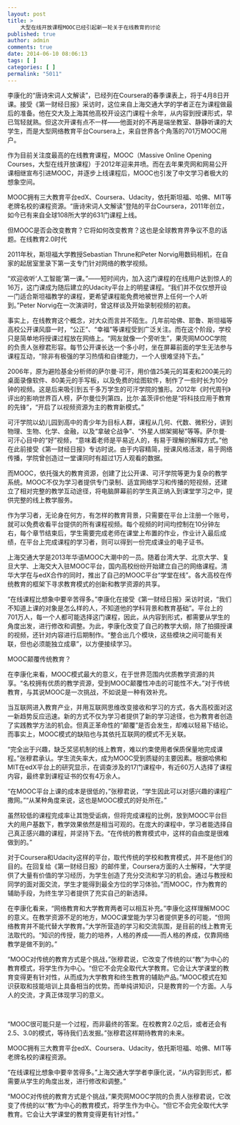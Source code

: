 ```yaml
---
layout: post
title: >
    大型在线开放课程MOOC已经引起新一轮关于在线教育的讨论
published: true
author: admin
comments: true
date: 2014-06-10 08:06:13
tags: [ ]
categories: [ ]
permalink: "5011"
---
```

李康化的“唐诗宋词人文解读”，已经列在Coursera的春季课表上，将于4月8日开课。接受《第一财经日报》采访时，这位来自上海交通大学的学者正在为课程做最后的准备。他在交大及上海其他高校开设这门课程十余年，从内容到授课形式，早已驾轻就熟。但这次开课有点不一样——他面对的不再是端坐教室、静静听课的大学生，而是大型网络教育平台Coursera上，来自世界各个角落的701万MOOC用户。

作为目前关注度最高的在线教育课程，MOOC（Massive Online Opening Courses，大型在线开放课程）于2012年迎来井喷。而在去年果壳网和网易公开课相继宣布引进MOOC，并逐步上线课程后，MOOC也引发了中文学习者极大的想象空间。

MOOC拥有三大教育平台edX、Coursera、Udacity，依托斯坦福、哈佛、MIT等老牌名校的课程资源。“唐诗宋词人文解读”登陆的平台Coursera，2011年创立，如今已有来自全球108所大学的631门课程上线。

但MOOC是否会改变教育？它将如何改变教育？这也是全球教育界争议不息的话题。在线教育2.0时代

2011年秋，斯坦福大学教授Sebastian Thrune和Peter Norvig用数码相机，在自家的起居室里录下第一支专门针对网络的教学视频。

“欢迎收听‘人工智能’第一课。”——短时间内，加入这门课程的在线用户达到惊人的16万，这门课成为随后建立的Udacity平台上的明星课程。“我们并不仅仅想开设一门适合斯坦福教学的课程，更希望课程能免费地被世界上任何一个人听到。”Peter Norvig在一次演讲时，曾这样谈及开始录制视频的初衷。

事实上，在线教育这个概念，对大众而言并不陌生。几年前哈佛、耶鲁、斯坦福等高校公开课风靡一时，“公正”、“幸福”等课程受到广泛关注。而在这个阶段，学校只是简单地将授课过程放在网络上。“网友就像一个旁听生”，果壳网MOOC学院的负责人张穆君形容。每节公开课长达一个多小时，坐在屏幕前面的学生无法参与课程互动，“除非有极强的学习热情和自律能力，一个人很难坚持下去。”

2006年，原为避险基金分析师的萨尔曼·可汗，用价值25美元的耳麦和200美元的桌面录像软件、80美元的手写板，以及免费的绘图软件，制作了一些时长为10分钟的视频。这是后来吸引到五千多万学生的可汗学院的雏形。2012年《时代周刊》评出的影响世界百人榜，萨尔曼位列第四，比尔·盖茨评价他是“将科技应用于教育的先锋”，“开启了以视频资源为主的教育新模式。”

可汗学院以幼儿园到高中的青少年为目标人群，课程从几何、代数、微积分，讲到物理、生物、化学、金融，以及“拿破仑战争”、“外星人绑架揭秘”等等。萨尔曼·可汗心目中的“好”视频，“意味着老师是平易近人的，有易于理解的解释方式。”他在此前接受《第一财经日报》专访时说。由于内容精简，授课风格活泼，易于网络传播，学院曾创造过一堂课同时有超过1万人观看的数据。

而MOOC，依托强大的教育资源，创建了比公开课、可汗学院等更为复杂的教学系统。MOOC不仅为学习者提供专门录制、适宜网络学习和传播的短视频，还建立了相对完整的教学互动途径，将电脑屏幕前的学生真正纳入到课堂学习之中，提供完整的线上教学服务。

作为学习者，无论身在何方，有怎样的教育背景，只需要在平台上注册一个账号，就可以免费收看平台提供的所有课程视频。每个视频的时间均控制在10分钟左右，每个章节结束后，学生需要完成老师在课堂上布置的作业，作业计入最后成绩，在平台上完成课程的学习者，则可以得到一份完成课业的电子证书。

上海交通大学是2013年华语MOOC大潮中的一员。随着台湾大学、北京大学、复旦大学、上海交大入驻MOOC平台，国内高校纷纷开始建立自己的网络课程。清华大学在与edX合作的同时，推出了自己的MOOC平台“学堂在线”。各大高校在传统教育的框架下寻求教育模式的创新和教学资源的共享。

“在线课程比想象中要辛苦得多。”李康化在接受《第一财经日报》采访时说，“我们不知道上课的对象是怎么样的人，不知道他的学科背景和教育基础”。平台上的701万人，每一个人都可能选择这门课程，因此，从内容到形式，都需要从学生的角度出发，进行修改和调整。为此，李康化改变了自己的教学大纲，除了拍摄授课的视频，还针对内容进行后期制作。“整合出几个模块，这些模块之间可能有关联，但也必须能独立成章”，以方便接续学习。

MOOC颠覆传统教育？

在李康化来看，MOOC模式最大的意义，在于世界范围内优质教学资源的共享。“名校拥有优质的教学资源，受到MOOC颠覆性冲击的可能性不大。”对于传统教育，与其说MOOC是一次挑战，不如说是一种有效补充。

当互联网进入教育产业，并用互联网思维改变接收和学习的方式，各大高校面对这一新趋势反应迅速。新的方式不仅为学习者提供了新的学习途径，也为教育者创造了实践教学方法的机会。但真正革命性的“颠覆”是否会发生，却难以轻易下结论。而事实上，MOOC模式的缺陷也与其依托互联网的模式不无关联。

“完全出于兴趣，缺乏奖惩机制的线上教育，难以约束使用者保质保量地完成课程。”张穆君承认。学生流失率大，成为MOOC受到质疑的主要因素。根据哈佛和MIT在edX平台上的研究显示，在调查涉及的17门课程中，有近60万人选择了课程内容，最终拿到课程证书的仅有4万余人。

“在MOOC平台上课的成本是很低的，”张穆君说，“学生因此可以对感兴趣的课程广撒网。”“从某种角度来说，这也是MOOC模式的好处所在。”

虽然较低的课程完成率让其饱受诟病，但将完成课程的比例，放到MOOC平台巨大的用户基数下，教学效果依然是相当可观的。在庞大的课程中，学习者能选择自己真正感兴趣的课程，并坚持下去。“在传统的教育模式中，这样的自由度是很难做到的。”

对于Coursera和Udacity这样的平台，取代传统的学校和教育模式，并不是他们的目的。在回复给《第一财经日报》的邮件里，Coursera方面的人士解释，“大学提供了大量有价值的学习经历，为学生创造了充分交流和学习的机会。通过与教授和同学的面对面交流，学生才能得到最全方位的学习体验。”而MOOC，作为教育的辅助手段，为终生学习者提供了充实自己的新选择。

在李康化看来，“网络教育和大学教育两者可以相互补充。”李康化这样理解MOOC的意义。在教学资源不足的地方，MOOC课堂能为学习者提供更多的可能，“但网络教育并不能代替大学教育。”大学所营造的学习和交流氛围，是目前的线上教育无法取代的。“知识的传授，能力的培养，人格的养成——而人格的养成，仅靠网络教学是做不到的。”

“MOOC对传统的教育方式是个挑战，”张穆君说，它改变了传统的以“教”为中心的教育模式，将学生作为中心。“但它不会完全取代大学教育。它会让大学课堂的教育变得更有针对性，从而成为大学教育和终生教育的辅助产品。”MOOC模式在知识获取和技能培训上具备相当的优势。而单纯讲知识，只是教育的一个方面。人与人的交流，才真正体现学习的意义。

&nbsp;

“MOOC很可能只是一个过程，而非最终的答案。在校教育2.0之后，或者还会有2.5、3.0的模式，等待我们去发掘。”张穆君这样期待教育的未来。

MOOC拥有三大教育平台edX、Coursera、Udacity，依托斯坦福、哈佛、MIT等老牌名校的课程资源。

“在线课程比想象中要辛苦得多。”上海交通大学学者李康化说，“从内容到形式，都需要从学生的角度出发，进行修改和调整。”

“MOOC对传统的教育方式是个挑战，”果壳网MOOC学院的负责人张穆君说，它改变了传统的以“教”为中心的教育模式，将学生作为中心。“但它不会完全取代大学教育。它会让大学课堂的教育变得更有针对性。”